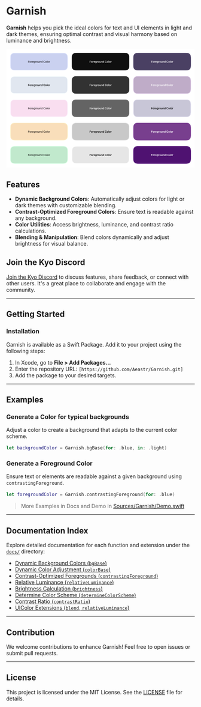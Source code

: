 # Garnish

**Garnish** helps you pick the ideal colors for text and UI elements in light and dark themes, ensuring optimal contrast and visual harmony based on luminance and brightness.

![This image contains 15 rounded rectangles arranged in a 3x5 grid, each showcasing a unique background color with centered text that reads “Foreground Color.” The rectangles display a variety of colors. The text “Foreground Color” adjusts in contrast against each background to maintain visibility](assets/example1.png)

## Features
- **Dynamic Background Colors**: Automatically adjust colors for light or dark themes with customizable blending.
- **Contrast-Optimized Foreground Colors**: Ensure text is readable against any background.
- **Color Utilities**: Access brightness, luminance, and contrast ratio calculations.
- **Blending & Manipulation**: Blend colors dynamically and adjust brightness for visual balance.

## Join the Kyo Discord

[Join the Kyo Discord](https://discord.gg/6NHhAvwbXV) to discuss features, share feedback, or connect with other users. It's a great place to collaborate and engage with the community.

---

## Getting Started

### Installation
Garnish is available as a Swift Package. Add it to your project using the following steps:

1. In Xcode, go to **File > Add Packages...**
2. Enter the repository URL: `[https://github.com/Aeastr/Garnish.git]`
3. Add the package to your desired targets.

---

## Examples

### Generate a Color for typical backgrounds 
Adjust a color to create a background that adapts to the current color scheme.

```swift
let backgroundColor = Garnish.bgBase(for: .blue, in: .light)
```

### Generate a Foreground Color
Ensure text or elements are readable against a given background using `contrastingForeground`.
```swift
let foregroundColor = Garnish.contrastingForeground(for: .blue)
```

> More Examples in Docs and Demo in [Sources/Garnish/Demo.swift](Sources/Garnish/Demo.swift)

---

## Documentation Index

Explore detailed documentation for each function and extension under the [`docs/`](docs/) directory:

- [Dynamic Background Colors (`bgBase`)](docs/bgBase.md)
- [Dynamic Color Adjustment (`colorBase`)](docs/colorBase.md)
- [Contrast-Optimized Foregrounds (`contrastingForeground`)](docs/contrastingForeground.md)
- [Relative Luminance (`relativeLuminance`)](docs/relativeLuminance.md)
- [Brightness Calculation (`brightness`)](docs/brightness.md)
- [Determine Color Scheme (`determineColorScheme`)](docs/determineColorScheme.md)
- [Contrast Ratio (`contrastRatio`)](docs/contrastRatio.md)
- [UIColor Extensions (`blend`, `relativeLuminance`)](docs/UIColorExtensions.md)

---

## Contribution

We welcome contributions to enhance Garnish! Feel free to open issues or submit pull requests.

---

## License

This project is licensed under the MIT License. See the [LICENSE](LICENSE) file for details.
